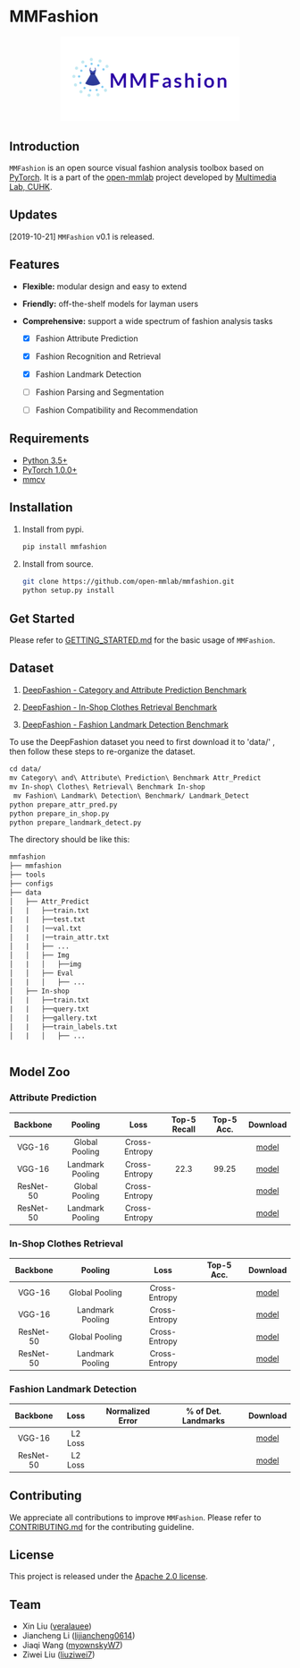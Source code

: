 # MMFashion

<p align="center">
<img src='./misc/logo_mmfashion.png' width=320>
</p>


## Introduction

`MMFashion` is an open source visual fashion analysis toolbox based on [PyTorch](https://pytorch.org/). It is a part of the [open-mmlab](https://github.com/open-mmlab) project developed by [Multimedia Lab, CUHK](http://mmlab.ie.cuhk.edu.hk/).


## Updates
[2019-10-21] `MMFashion` v0.1 is released.


## Features
- **Flexible:** modular design and easy to extend
- **Friendly:** off-the-shelf models for layman users
- **Comprehensive:** support a wide spectrum of fashion analysis tasks

    - [x] Fashion Attribute Prediction
    - [x] Fashion Recognition and Retrieval
    - [x] Fashion Landmark Detection
    - [ ] Fashion Parsing and Segmentation
    - [ ] Fashion Compatibility and Recommendation


## Requirements

- [Python 3.5+](https://www.python.org/)
- [PyTorch 1.0.0+](https://pytorch.org/)
- [mmcv](https://github.com/open-mmlab/mmcv)


## Installation

1. Install from pypi.

    ```bash
    pip install mmfashion
    ```

2. Install from source.

    ```bash
    git clone https://github.com/open-mmlab/mmfashion.git
    python setup.py install
    ```


## Get Started
Please refer to [GETTING_STARTED.md](docs/GETTING_STARTED.md) for the basic usage of `MMFashion`.


## Dataset

1. [DeepFashion - Category and Attribute Prediction Benchmark](http://mmlab.ie.cuhk.edu.hk/projects/DeepFashion/AttributePrediction.html)

2. [DeepFashion - In-Shop Clothes Retrieval Benchmark](http://mmlab.ie.cuhk.edu.hk/projects/DeepFashion/InShopRetrieval.html)

2. [DeepFashion - Fashion Landmark Detection Benchmark](http://mmlab.ie.cuhk.edu.hk/projects/DeepFashion/LandmarkDetection.html)

To use the DeepFashion dataset you need to first download it to 'data/' , then follow these steps to re-organize the dataset.

```
cd data/
mv Category\ and\ Attribute\ Prediction\ Benchmark Attr_Predict
mv In-shop\ Clothes\ Retrieval\ Benchmark In-shop
 mv Fashion\ Landmark\ Detection\ Benchmark/ Landmark_Detect
python prepare_attr_pred.py
python prepare_in_shop.py
python prepare_landmark_detect.py

```

The directory should be like this:


```
mmfashion
├── mmfashion
├── tools
├── configs
├── data
│   ├── Attr_Predict
│   |   ├──train.txt
|   |   ├──test.txt
│   |   |──val.txt
│   |   |──train_attr.txt
│   |   ├── ...
│   │   ├── Img
│   |   │   ├──img
│   │   ├── Eval
│   |   │   ├── ...
│   ├── In-shop
│   |   ├──train.txt
|   |   ├──query.txt
│   |   ├──gallery.txt
│   |   ├──train_labels.txt
│   |   │   ├── ...


```


## Model Zoo

### Attribute Prediction

|   Backbone  |      Pooling     |      Loss     | Top-5 Recall | Top-5 Acc. |      Download      |
| :---------: | :--------------: | :-----------: | :----------: | :--------: | :----------------: |
|    VGG-16   |  Global Pooling  | Cross-Entropy |              |            |     [model]()      |
|    VGG-16   | Landmark Pooling | Cross-Entropy |     22.3     |   99.25    |     [model]()      |
|  ResNet-50  |  Global Pooling  | Cross-Entropy |              |            |     [model]()      |
|  ResNet-50  | Landmark Pooling | Cross-Entropy |              |            |     [model]()      |

### In-Shop Clothes Retrieval

|   Backbone  |      Pooling     |      Loss     | Top-5 Acc. |      Download      |
| :---------: | :--------------: | :-----------: | :--------: | :----------------: |
|    VGG-16   |  Global Pooling  | Cross-Entropy |            |     [model]()      |
|    VGG-16   | Landmark Pooling | Cross-Entropy |            |     [model]()      |
|  ResNet-50  |  Global Pooling  | Cross-Entropy |            |     [model]()      |
|  ResNet-50  | Landmark Pooling | Cross-Entropy |            |     [model]()      |

### Fashion Landmark Detection

|   Backbone  |   Loss  | Normalized Error | % of Det. Landmarks |      Download      |
| :---------: | :-----: | :--------------: | :-----------------: | :----------------: |
|    VGG-16   | L2 Loss |                  |                     |     [model]()      |
|  ResNet-50  | L2 Loss |                  |                     |     [model]()      |


## Contributing

We appreciate all contributions to improve `MMFashion`. Please refer to [CONTRIBUTING.md](docs/CONTRIBUTING.md) for the contributing guideline.


## License
This project is released under the [Apache 2.0 license](LICENSE).


## Team

* Xin Liu ([veralauee](https://github.com/veralauee))
* Jiancheng Li ([lijiancheng0614](https://github.com/lijiancheng0614))
* Jiaqi Wang ([myownskyW7](https://github.com/myownskyW7))
* Ziwei Liu ([liuziwei7](https://github.com/liuziwei7))
